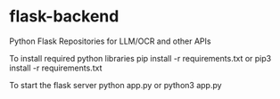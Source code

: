# flask-backend
Python Flask Repositories for LLM/OCR and other APIs

To install required python libraries 
pip install -r requirements.txt
or
pip3 install -r requirements.txt

To start the flask server
python app.py
or
python3 app.py